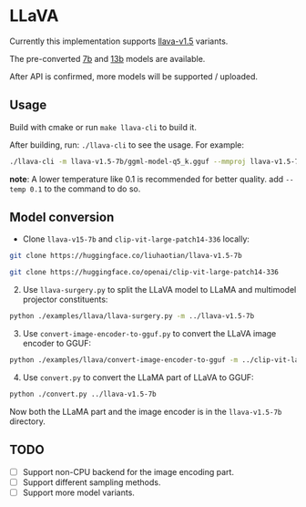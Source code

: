 # LLaVA

Currently this implementation supports [llava-v1.5](https://huggingface.co/liuhaotian/llava-v1.5-7b) variants.

The pre-converted [7b](https://huggingface.co/mys/ggml_llava-v1.5-7b)
and [13b](https://huggingface.co/mys/ggml_llava-v1.5-13b)
models are available.

After API is confirmed, more models will be supported / uploaded.

## Usage
Build with cmake or run `make llava-cli` to build it.

After building, run: `./llava-cli` to see the usage. For example:

```sh
./llava-cli -m llava-v1.5-7b/ggml-model-q5_k.gguf --mmproj llava-v1.5-7b/mmproj-model-f16.gguf --image path/to/an/image.jpg
```

**note**: A lower temperature like 0.1 is recommended for better quality. add `--temp 0.1` to the command to do so.

## Model conversion

- Clone `llava-v15-7b` and `clip-vit-large-patch14-336` locally:

```sh
git clone https://huggingface.co/liuhaotian/llava-v1.5-7b

git clone https://huggingface.co/openai/clip-vit-large-patch14-336
```

2. Use `llava-surgery.py` to split the LLaVA model to LLaMA and multimodel projector constituents:

```sh
python ./examples/llava/llava-surgery.py -m ../llava-v1.5-7b
```

3. Use `convert-image-encoder-to-gguf.py` to convert the LLaVA image encoder to GGUF:

```sh
python ./examples/llava/convert-image-encoder-to-gguf -m ../clip-vit-large-patch14-336 --llava-projector ../llava-v1.5-7b/llava.projector --output-dir ../llava-v1.5-7b
```

4. Use `convert.py` to convert the LLaMA part of LLaVA to GGUF:

```sh
python ./convert.py ../llava-v1.5-7b
```

Now both the LLaMA part and the image encoder is in the `llava-v1.5-7b` directory.

## TODO

- [ ] Support non-CPU backend for the image encoding part.
- [ ] Support different sampling methods.
- [ ] Support more model variants.
